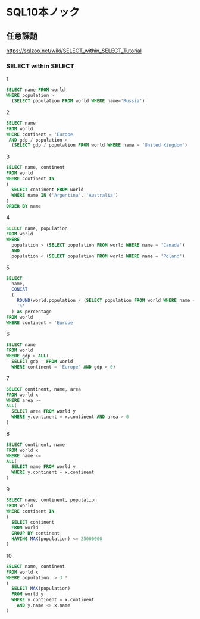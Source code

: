 # SQL10本ノック

## 任意課題

<https://sqlzoo.net/wiki/SELECT_within_SELECT_Tutorial>

### SELECT within SELECT

1

``` sql
SELECT name FROM world 
WHERE population > 
  (SELECT population FROM world WHERE name='Russia')
```

2

``` sql
SELECT name 
FROM world 
WHERE continent = 'Europe' 
 AND gdp / population > 
  (SELECT gdp / population FROM world WHERE name = 'United Kingdom')
```

3

``` sql
SELECT name, continent 
FROM world 
WHERE continent IN 
(
  SELECT continent FROM world 
  WHERE name IN ('Argentina', 'Australia')
)
ORDER BY name
```

4

``` sql
SELECT name, population 
FROM world 
WHERE 
  population > (SELECT population FROM world WHERE name = 'Canada')
  AND 
  population < (SELECT population FROM world WHERE name = 'Poland')
```

5

``` sql
SELECT 
  name, 
  CONCAT
  (
    ROUND(world.population / (SELECT population FROM world WHERE name = 'Germany') * 100), 
    '%'
  ) as percentage
FROM world
WHERE continent = 'Europe'
```

6

``` sql
SELECT name
FROM world 
WHERE gdp > ALL(
  SELECT gdp   FROM world 
  WHERE continent = 'Europe' AND gdp > 0)
```

7

``` sql
SELECT continent, name, area 
FROM world x
WHERE area >= 
ALL(
  SELECT area FROM world y
  WHERE y.continent = x.continent AND area > 0
)
```

8

``` sql
SELECT continent, name 
FROM world x
WHERE name <= 
ALL(
  SELECT name FROM world y 
  WHERE y.continent = x.continent 
)
```

9

``` sql
SELECT name, continent, population 
FROM world 
WHERE continent IN 
(
  SELECT continent 
  FROM world 
  GROUP BY continent 
  HAVING MAX(population) <= 25000000
)
```

10

``` sql
SELECT name, continent 
FROM world x
WHERE population  > 3 * 
(
  SELECT MAX(population)
  FROM world y
  WHERE y.continent = x.continent
    AND y.name <> x.name
)
```
